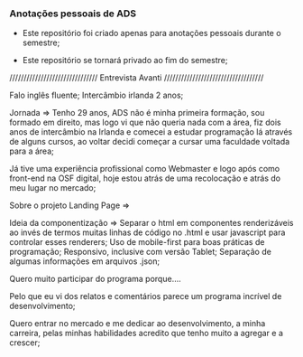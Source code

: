 ### Anotações pessoais de ADS

- Este repositório foi criado apenas para anotações pessoais durante o semestre;

- Este repositório se tornará privado ao fim do semestre;

/////////////////////////////// Entrevista Avanti ///////////////////////////////////

Falo inglês fluente;
Intercâmbio irlanda 2 anos;

Jornada =>
Tenho 29 anos, ADS não é minha primeira formação, sou formado em direito, mas logo vi que não queria nada com a área, fiz dois anos de intercâmbio na Irlanda e comecei a estudar programação lá através de alguns cursos, ao voltar decidi começar a cursar uma faculdade voltada para a área; 

Já tive uma experiência profissional como Webmaster e logo após como front-end na OSF digital, hoje estou atrás de uma recolocação e atrás do meu lugar no mercado;


Sobre o projeto Landing Page => 

Ideia da componentização => Separar o html em componentes renderizáveis ao invés de termos muitas linhas de código no .html e usar javascript para controlar esses renderers;
Uso de mobile-first para boas práticas de programação;
Responsivo, inclusive com versão Tablet;
Separação de algumas informações em arquivos .json;


Quero muito participar do programa porque....

Pelo que eu vi dos relatos e comentários parece um programa incrível de desenvolvimento;

Quero entrar no mercado e me dedicar ao desenvolvimento, a minha carreira, pelas minhas habilidades acredito que tenho muito a agregar e a crescer;
